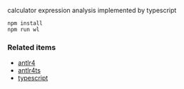 calculator expression analysis implemented by typescript
```
npm install 
npm run wl
```
### Related items
- [antlr4](https://github.com/antlr/antlr4)
- [antlr4ts](https://github.com/tunnelvisionlabs/antlr4ts)
- [typescript](https://www.typescriptlang.org/)
